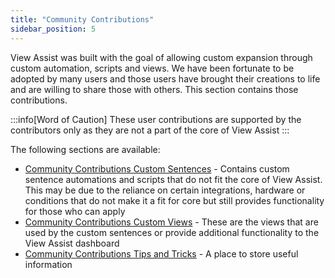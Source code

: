 ```yaml
---
title: "Community Contributions"
sidebar_position: 5
---
```


View Assist was built with the goal of allowing custom expansion through custom automation, scripts and views.  We have been fortunate to be adopted by many users and those users have brought their creations to life and are willing to share those with others.  This section contains those contributions.


:::info[Word of Caution]
These user contributions are supported by the contributors only as they are not a part of the core of View Assist
:::

The following sections are available:
- [Community Contributions Custom Sentences](cc-sentences/index.md) - Contains custom sentence automations and scripts that do not fit the core of View Assist.  This may be due to the reliance on certain integrations, hardware or conditions that do not make it a fit for core but still provides functionality for those who can apply
- [Community Contributions Custom Views](cc-views/index.md) - These are the views that are used by the custom sentences or provide additional functionality to the View Assist dashboard
- [Community Contributions Tips and Tricks](cc-tipsandtricks/index.md) - A place to store useful information 